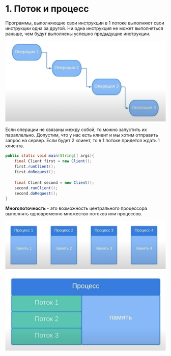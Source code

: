 # 1. Поток и процесс

Программы, выполняющие свои инструкции в 1 потоке выполняют
свои инструкции одна за другой. Ни одна инструкция не может выполняться
раньше, чем будут выполнены успешно предыдущие инструкции.

![Последовательное выполнение операций](../images/01/1_operations.png)

Если операции не связаны между собой, то можно запустить их параллельно.
Допустим, что у нас есть клиент и мы хотим отправить запрос на сервер.
Если будет 2 клиент, то в 1 потоке придется ждать 1 клиента.

```java
public static void main(String[] args){
    final Client first = new Client();
    first.runClient();
    first.doRequest();
    
    final Client second = new Client();
    second.runClient();
    second.doRequest();
}
```

**Многопоточность** - это возможность центрального процессора выполнять
одновременно множество потоков или процессов.

![Процессы в памяти компьютера](../images/01/2_processes.png)

![Потоки в памяти процесса](../images/01/3_threads.png)

